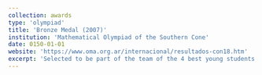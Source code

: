 ```yaml
---
collection: awards
type: 'olympiad'
title: 'Bronze Medal (2007)'
institution: 'Mathematical Olympiad of the Southern Cone'
date: 0150-01-01
website: 'https://www.oma.org.ar/internacional/resultados-con18.htm'
excerpt: 'Selected to be part of the team of the 4 best young students (up to 16 years old) of Argentina to represent the country in this competition.'
---
```


